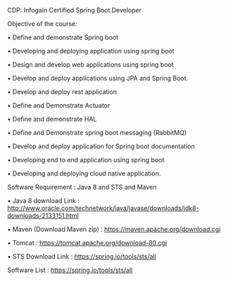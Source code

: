 
CDP: Infogain Certified Spring Boot Developer

Objective of the course:

•	Define and demonstrate Spring boot 

•	Developing and deploying application using spring boot 

•	 Design and develop web applications using spring boot 

•	Develop and deploy applications using JPA and Spring Boot.

•	 Develop and deploy rest application 

•	Define and Demonstrate Actuator

•	Define and demonstrate HAL 

•	Define and Demonstrate spring boot messaging (RabbitMQ)

•	Develop and deploy application for Spring boot documentation

•	Developing end to end application using spring boot 

•	Developing and deploying cloud native application.


Software Requirement : Java 8 and STS  and Maven 

•	Java 8 download Link : http://www.oracle.com/technetwork/java/javase/downloads/jdk8-downloads-2133151.html

•	Maven  (Download Maven zip) :  https://maven.apache.org/download.cgi

•	Tomcat :  https://tomcat.apache.org/download-80.cgi

•	STS Download Link :  https://spring.io/tools/sts/all





Software List :
https://spring.io/tools/sts/all
